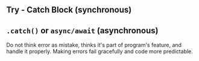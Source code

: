 ## Try - Catch Block (synchronous)

## `.catch()` or `async/await` (asynchronous)

Do not think error as mistake, thinks it's part of program's feature, and handle it properly. Making errors fail gracefully and code more predictable.